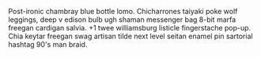 Post-ironic chambray blue bottle lomo. Chicharrones taiyaki poke wolf leggings, deep v edison bulb ugh shaman messenger bag 8-bit marfa freegan cardigan salvia. +1 twee williamsburg listicle fingerstache pop-up. Chia keytar freegan swag artisan tilde next level seitan enamel pin sartorial hashtag 90's man braid.